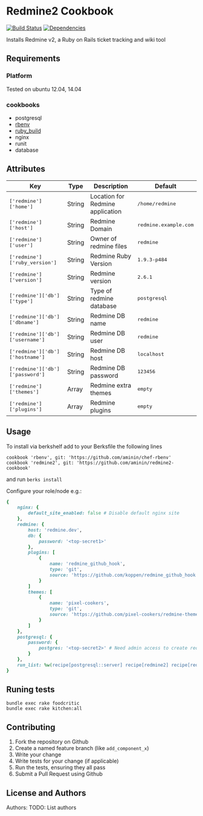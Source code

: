 # Redmine2 Cookbook

[![Build Status](https://secure.travis-ci.org/aminin/redmine2-cookbook.png?branch=master)](http://travis-ci.org/aminin/redmine2-cookbook)
[![Dependencies](https://gemnasium.com/aminin/redmine2-cookbook.png?branch=master)](https://gemnasium.com/aminin/redmine2-cookbook)

Installs Redmine v2, a Ruby on Rails ticket tracking and wiki tool

## Requirements

### Platform

Tested on ubuntu 12.04, 14.04

### cookbooks

* postgresql
* [rbenv](https://github.com/fnichol/chef-rbenv)
* [ruby_build](https://github.com/fnichol/chef-ruby_build)
* nginx
* runit
* database

## Attributes

| Key                                    | Type    | Description                      | Default                      |
|----------------------------------------|---------|----------------------------------|------------------------------|
| <tt>['redmine']['home']</tt>           | String  | Location for Redmine application | <tt>/home/redmine</tt>       |
| <tt>['redmine']['host']</tt>           | String  | Redmine Domain                   | <tt>redmine.example.com</tt> |
| <tt>['redmine']['user']</tt>           | String  | Owner of redmine files           | <tt>redmine</tt>             |
| <tt>['redmine']['ruby_version']</tt>   | String  | Redmine Ruby Version             | <tt>1.9.3-p484</tt>          |
| <tt>['redmine']['version']</tt>        | String  | Redmine version                  | <tt>2.6.1</tt>               |
| <tt>['redmine']['db']['type']</tt>     | String  | Type of redmine database         | <tt>postgresql</tt>          |
| <tt>['redmine']['db']['dbname']</tt>   | String  | Redmine DB name                  | <tt>redmine</tt>             |
| <tt>['redmine']['db']['username']</tt> | String  | Redmine DB user                  | <tt>redmine</tt>             |
| <tt>['redmine']['db']['hostname']</tt> | String  | Redmine DB host                  | <tt>localhost</tt>           |
| <tt>['redmine']['db']['password']</tt> | String  | Redmine DB password              | <tt>123456</tt>              |
| <tt>['redmine']['themes']</tt>         | Array   | Redmine extra themes             | <tt>empty</tt>               |
| <tt>['redmine']['plugins']</tt>        | Array   | Redmine plugins                  | <tt>empty</tt>               |

## Usage

To install via berkshelf add to your Berksfile the following lines

```
cookbook 'rbenv', git: 'https://github.com/aminin/chef-rbenv'
cookbook 'redmine2', git: 'https://github.com/aminin/redmine2-cookbook'
```

and run `berks install`

Configure your role/node e.g.:

```ruby
{
    nginx: {
        default_site_enabled: false # Disable default nginx site
    },
    redmine: {
        host: 'redmine.dev',
        db: {
            password: '<top-secret1>'
        },
        plugins: [
            {
                name: 'redmine_github_hook',
                type: 'git',
                source: 'https://github.com/koppen/redmine_github_hook.git'
            }
        ]
        themes: [
            {
                name: 'pixel-cookers',
                type: 'git',
                source: 'https://github.com/pixel-cookers/redmine-theme.git'
            }
        ]
    },
    postgresql: {
        password: {
            postgres: '<top-secret2>' # Need admin access to create redmine DB
        }
    },
    run_list: %w(recipe[postgresql::server] recipe[redmine2] recipe[redmine2::themes] recipe[redmine2::plugins])
}
```

## Runing tests

```
bundle exec rake foodcritic
bundle exec rake kitchen:all
```

## Contributing

1. Fork the repository on Github
2. Create a named feature branch (like `add_component_x`)
3. Write your change
4. Write tests for your change (if applicable)
5. Run the tests, ensuring they all pass
6. Submit a Pull Request using Github

## License and Authors

Authors: TODO: List authors

